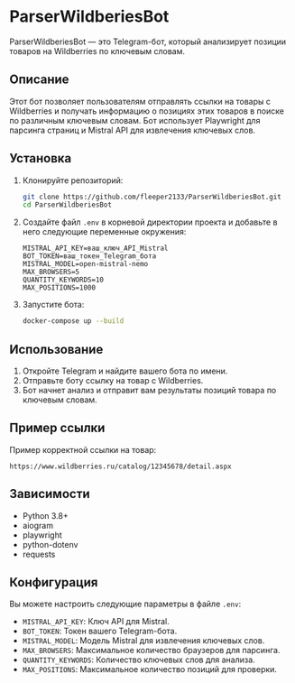 
# ParserWildberiesBot

ParserWildberiesBot — это Telegram-бот, который анализирует позиции товаров на Wildberries по ключевым словам.

## Описание

Этот бот позволяет пользователям отправлять ссылки на товары с Wildberries и получать информацию о позициях этих товаров в поиске по различным ключевым словам. Бот использует Playwright для парсинга страниц и Mistral API для извлечения ключевых слов.

## Установка

1. Клонируйте репозиторий:

   ```bash
   git clone https://github.com/fleeper2133/ParserWildberiesBot.git
   cd ParserWildberiesBot
   ```

2. Создайте файл `.env` в корневой директории проекта и добавьте в него следующие переменные окружения:

   ```plaintext
   MISTRAL_API_KEY=ваш_ключ_API_Mistral
   BOT_TOKEN=ваш_токен_Telegram_бота
   MISTRAL_MODEL=open-mistral-nemo
   MAX_BROWSERS=5
   QUANTITY_KEYWORDS=10
   MAX_POSITIONS=1000
   ```

3. Запустите бота:

   ```bash
   docker-compose up --build
   ```

## Использование

1. Откройте Telegram и найдите вашего бота по имени.
2. Отправьте боту ссылку на товар с Wildberries.
3. Бот начнет анализ и отправит вам результаты позиций товара по ключевым словам.

## Пример ссылки

Пример корректной ссылки на товар:

```
https://www.wildberries.ru/catalog/12345678/detail.aspx
```

## Зависимости

- Python 3.8+
- aiogram
- playwright
- python-dotenv
- requests

## Конфигурация

Вы можете настроить следующие параметры в файле `.env`:

- `MISTRAL_API_KEY`: Ключ API для Mistral.
- `BOT_TOKEN`: Токен вашего Telegram-бота.
- `MISTRAL_MODEL`: Модель Mistral для извлечения ключевых слов.
- `MAX_BROWSERS`: Максимальное количество браузеров для парсинга.
- `QUANTITY_KEYWORDS`: Количество ключевых слов для анализа.
- `MAX_POSITIONS`: Максимальное количество позиций для проверки.
